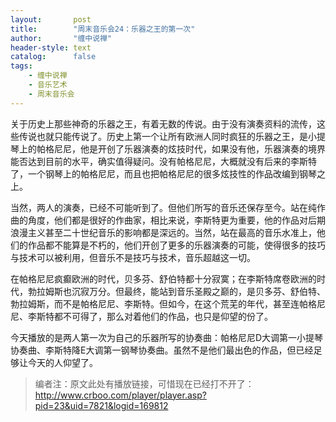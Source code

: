 ```yaml
---
layout:       post
title:        "周末音乐会24：乐器之王的第一次"
author:       "缠中说禅"
header-style: text
catalog:      false
tags:
    - 缠中说禅
    - 音乐艺术
    - 周末音乐会
---
```


关于历史上那些神奇的乐器之王，有着无数的传说。由于没有演奏资料的流传，这些传说也就只能传说了。历史上第一个让所有欧洲人同时疯狂的乐器之王，是小提琴上的帕格尼尼，他是开创了乐器演奏的炫技时代，如果没有他，乐器演奏的境界能否达到目前的水平，确实值得疑问。没有帕格尼尼，大概就没有后来的李斯特了，一个钢琴上的帕格尼尼，而且也把帕格尼尼的很多炫技性的作品改编到钢琴之上。



当然，两人的演奏，已经不可能听到了。但他们所写的音乐还保存至今。站在纯作曲的角度，他们都是很好的作曲家，相比来说，李斯特更为重要，他的作品对后期浪漫主义甚至二十世纪音乐的影响都是深远的。当然，站在最高的音乐水准上，他们的作品都不能算是不朽的，他们开创了更多的乐器演奏的可能，使得很多的技巧与技术可以被利用，但音乐不是技巧与技术，音乐超越这一切。



在帕格尼尼疯癫欧洲的时代，贝多芬、舒伯特都十分寂寞；在李斯特席卷欧洲的时代，勃拉姆斯也沉寂万分。但最终，能站到音乐圣殿之巅的，是贝多芬、舒伯特、勃拉姆斯，而不是帕格尼尼、李斯特。但如今，在这个荒芜的年代，甚至连帕格尼尼、李斯特都不可得了，那么对着他们的作品，也只是仰望的份了。



今天播放的是两人第一次为自己的乐器所写的协奏曲：帕格尼尼D大调第一小提琴协奏曲、李斯特降E大调第一钢琴协奏曲。虽然不是他们最出色的作品，但已经足够让今天的人仰望了。



> 编者注：原文此处有播放链接，可惜现在已经打不开了：http://www.crboo.com/player/player.asp?pid=23&uid=7821&logid=169812
